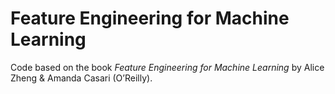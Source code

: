 # Feature Engineering for Machine Learning

Code based on the book *Feature Engineering for Machine Learning* by Alice Zheng & Amanda Casari (O’Reilly). 